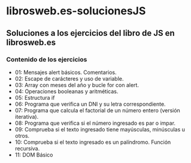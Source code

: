 # librosweb.es-solucionesJS
Soluciones a los ejercicios del libro de JS en librosweb.es
---
### Contenido de los ejercicios
* 01: Mensajes alert básicos. Comentarios.
* 02: Escape de carácteres y uso de variable.
* 03: Array con meses del año y bucle for con alert.
* 04: Operaciones booleanas y aritméticas.
* 05: Estructura if
* 06: Programa que verifica un DNI y su letra correspondiente.
* 07: Programa que calcula el factorial de un número entero (versión iterativa).
* 08: Programa que verifica si el número ingresado es par o impar.
* 09: Comprueba si el texto ingresado tiene mayúsculas, minúsculas u otros.
* 10: Comprueba si el texto ingresado es un palíndromo. Función recursiva.
* 11: DOM Básico
